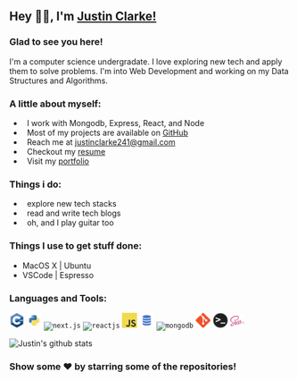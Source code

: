 ## Hey 👋🏻, I'm [Justin Clarke!](https://justinclarke.web.app)

### Glad to see you here!

I'm a computer science undergradate. I love exploring new tech and apply them to solve problems. 
I'm into Web Development and working on my Data Structures and Algorithms.

### A little about myself:

- &nbsp; I work with Mongodb, Express, React, and Node
- &nbsp; Most of my projects are available on [GitHub](https://github.com/justinclarke)
- &nbsp; Reach me at justinclarke241@gmail.com
- &nbsp; Checkout my [resume](https://github.com/JustinClarke/JustinClarke/raw/main/resume.pdf)
- &nbsp; Visit my [portfolio](https://justinclarke.web.app)

### Things i do:

- &nbsp; explore new tech stacks
- &nbsp; read and write tech blogs
- &nbsp; oh, and I play guitar too

### Things I use to get stuff done:

- MacOS X | Ubuntu
- VSCode | Espresso

### Languages and Tools:

<code><img height="27" src="https://raw.githubusercontent.com/github/explore/80688e429a7d4ef2fca1e82350fe8e3517d3494d/topics/cpp/cpp.png" 
alt="cpp"></code>
<code><img height="27" src="https://raw.githubusercontent.com/github/explore/80688e429a7d4ef2fca1e82350fe8e3517d3494d/topics/python/python.png" alt="python"></code>
<code><img height="27" src="https://res.cloudinary.com/practicaldev/image/fetch/s--bWAzTHrN--/c_imagga_scale,f_auto,fl_progressive,h_420,q_auto,w_1000/https://dev-to-uploads.s3.amazonaws.com/uploads/articles/h8vshokrazrgrnurqed8.jpg" alt="next.js"></code>
<code><img height="27" src="https://pbs.twimg.com/profile_images/446356636710363136/OYIaJ1KK_400x400.png" alt="reactjs"></code>
<code><img height="27" src="https://raw.githubusercontent.com/github/explore/80688e429a7d4ef2fca1e82350fe8e3517d3494d/topics/javascript/javascript.png" alt="javascript"></code>
<code><img height="27" src="https://raw.githubusercontent.com/github/explore/80688e429a7d4ef2fca1e82350fe8e3517d3494d/topics/sql/sql.png" 
alt="sql"></code>
<code><img height="27" src="https://encrypted-tbn0.gstatic.com/images?q=tbn%3AANd9GcSTTzPAw-55ssm1Im594xYZ9eRQu2JylrkYLg&usqp=CAU" 
alt="mongodb"></code>
<code><img height="27" src="https://raw.githubusercontent.com/devicons/devicon/master/icons/git/git-original.svg" 
alt="git"></code>
<code><img height="27" src="https://raw.githubusercontent.com/github/explore/80688e429a7d4ef2fca1e82350fe8e3517d3494d/topics/terminal/terminal.png" alt="terminal"></code>
<code><img height="25" src="https://raw.githubusercontent.com/github/explore/80688e429a7d4ef2fca1e82350fe8e3517d3494d/topics/sass/sass.png" 
alt="sass"></code>


![Justin's github stats](https://github-readme-stats.vercel.app/api?username=JustinClarke&show_icons=true&title_color=fff&icon_color=79ff97&text_color=9f9f9f&bg_color=151515)

  
<!-- <div align="center"> -->

### Show some ❤️ by starring some of the repositories!

<!-- </div> -->

<!-- [![Linkedin Badge](https://img.shields.io/badge/-LinkedIn-0e76a8?style=flat-square&logo=Linkedin&logoColor=white)](https://linkedin.com/in/iampavangandhi)
[![Website Badge](https://img.shields.io/badge/Website-3b5998?style=flat-square&logo=google-chrome&logoColor=white)](https://justinclarke.netlify.app/)
[![Twitter Badge](https://img.shields.io/badge/-Twitter-00acee?style=flat-square&logo=Twitter&logoColor=white)](https://twitter.com/justiinclarke)
[![Instagram Badge](https://img.shields.io/badge/-Instagram-e4405f?style=flat-square&logo=Instagram&logoColor=white)](https://instagram.com/justiinclarke/) -->
